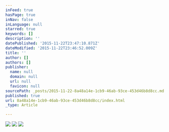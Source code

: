 ```yaml
---
inFeed: true
hasPage: true
inNav: false
inLanguage: null
starred: true
keywords: []
description: ''
datePublished: '2015-11-22T23:47:10.871Z'
dateModified: '2015-11-22T23:46:52.009Z'
title: ''
author: []
authors: []
publisher:
  name: null
  domain: null
  url: null
  favicon: null
sourcePath: _posts/2015-11-22-8a48a14e-1cb9-46ab-93ce-453d46b8d8cc.md
published: true
url: 8a48a14e-1cb9-46ab-93ce-453d46b8d8cc/index.html
_type: Article

---
```

![](https://the-grid-user-content.s3-us-west-2.amazonaws.com/1209bd58-263e-4fb8-bc3e-e1e98f33f033.jpg)
![](https://the-grid-user-content.s3-us-west-2.amazonaws.com/26bde101-e28d-46d8-a435-3365b080be7f.jpg)
![](https://the-grid-user-content.s3-us-west-2.amazonaws.com/b6a1b93a-f560-4082-aa2a-b9bd6b5eb29f.jpg)